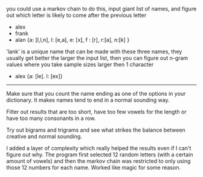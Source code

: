 you could use a markov chain to do this, input giant list of names, and figure out which letter is likely to come after the previous letter

- alex
- frank
- alan
{a: [l,l,n], l: [e,a], e: [x], f : [r],  r:[a], n:[k] }

'lank' is a unique name that can be made with these three names, they usually get better the larger the input list, then you can figure out n-gram values where you take sample sizes larger then 1 character

- alex
{a: [le]. l: [ex]}

---

Make sure that you count the name ending as one of the options in your dictionary. It makes names tend to end in a normal sounding way.

Filter out results that are too short, have too few vowels for the length or have too many consonants in a row.

Try out bigrams and trigrams and see what strikes the balance between creative and normal sounding.

I added a layer of complexity which really helped the results even if I can't figure out why. The program first selected 12 random letters (with a certain amount of vowels) and then the markov chain was restricted to only using those 12 numbers for each name. Worked like magic for some reason.

